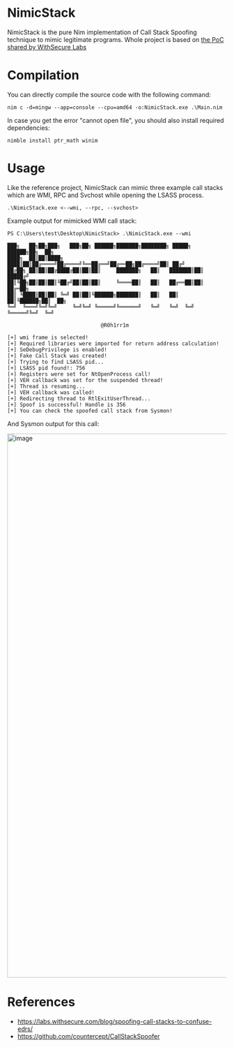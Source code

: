 # NimicStack

NimicStack is the pure Nim implementation of Call Stack Spoofing technique to mimic legitimate programs. Whole project is based on [the PoC shared by WithSecure Labs](https://labs.withsecure.com/blog/spoofing-call-stacks-to-confuse-edrs/)

# Compilation

You can directly compile the source code with the following command:

`nim c -d=mingw --app=console --cpu=amd64 -o:NimicStack.exe .\Main.nim`

In case you get the error "cannot open file", you should also install required dependencies:

`nimble install ptr_math winim`

# Usage

Like the reference project, NimicStack can mimic three example call stacks which are WMI, RPC and Svchost while opening the LSASS process. 

`.\NimicStack.exe <--wmi, --rpc, --svchost>`

Example output for mimicked WMI call stack:

```
PS C:\Users\test\Desktop\NimicStack> .\NimicStack.exe --wmi

███╗   ██╗██╗███╗   ███╗██╗ ██████╗███████╗████████╗ █████╗  ██████╗██╗  ██╗
████╗  ██║██║████╗ ████║██║██╔════╝██╔════╝╚══██╔══╝██╔══██╗██╔════╝██║ ██╔╝
██╔██╗ ██║██║██╔████╔██║██║██║     ███████╗   ██║   ███████║██║     █████╔╝
██║╚██╗██║██║██║╚██╔╝██║██║██║     ╚════██║   ██║   ██╔══██║██║     ██╔═██╗
██║ ╚████║██║██║ ╚═╝ ██║██║╚██████╗███████║   ██║   ██║  ██║╚██████╗██║  ██╗
╚═╝  ╚═══╝╚═╝╚═╝     ╚═╝╚═╝ ╚═════╝╚══════╝   ╚═╝   ╚═╝  ╚═╝ ╚═════╝╚═╝  ╚═╝

                              @R0h1rr1m

[+] wmi frame is selected!
[+] Required libraries were imported for return address calculation!
[+] SeDebugPrivilege is enabled!
[+] Fake Call Stack was created!
[+] Trying to find LSASS pid...
[+] LSASS pid found!: 756
[+] Registers were set for NtOpenProcess call!
[+] VEH callback was set for the suspended thread!
[+] Thread is resuming...
[+] VEH callback was called!
[+] Redirecting thread to RtlExitUserThread...
[+] Spoof is successful! Handle is 356
[+] You can check the spoofed call stack from Sysmon!
```

And Sysmon output for this call:

<img width="1246" alt="image" src="https://user-images.githubusercontent.com/26549173/182203399-9ace7885-cd7a-40a5-bb75-fd7d71c896cf.png">


# References

- https://labs.withsecure.com/blog/spoofing-call-stacks-to-confuse-edrs/
- https://github.com/countercept/CallStackSpoofer

